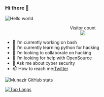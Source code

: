 ### Hi there 👋

<img src="https://github.com/Munazirul/Munazirul/blob/master/hacker-banner.png" alt="Hello world">

<p align="center"> 
  Visitor count<br>
  <img src="https://profile-counter.glitch.me/Munazirul/count.svg" />
</p>


<!-- **Munazirul/Munazirul** is a ✨ _special_ ✨ repository because its `README.md` (this file) appears on your GitHub profile.

Here are some ideas to get you started: -->

- 🔭 I’m currently working on bash
- 🌱 I’m currently learning python for hacking
- 👯 I’m looking to collaborate on hacking
- 🤔 I’m looking for help with OpenSource
- 💬 Ask me about cyber security
- 📫 How to reach me:[Twitter](https://twitter.com/munazir_4)
<!-- - 😄 Pronouns: ... -->
<!-- - ⚡ Fun fact:  -->

![Munazir GitHub stats](https://github-readme-stats.vercel.app/api?username=Munazirul&show_icons=true&theme=radical)

[![Top Langs](https://github-readme-stats.vercel.app/api/top-langs/?username=Munazirul&layout=compact)](https://github.com/Munazirul/github-readme-stats)
